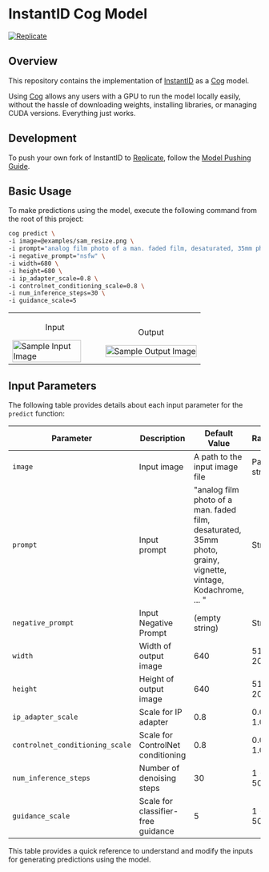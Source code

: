 # InstantID Cog Model

[![Replicate](https://replicate.com/zsxkib/instant-id/badge)](https://replicate.com/zsxkib/instant-id)

## Overview
This repository contains the implementation of [InstantID](https://github.com/InstantID/InstantID) as a [Cog](https://github.com/replicate/cog) model. 

Using [Cog](https://github.com/replicate/cog) allows any users with a GPU to run the model locally easily, without the hassle of downloading weights, installing libraries, or managing CUDA versions. Everything just works.

## Development
To push your own fork of InstantID to [Replicate](https://replicate.com), follow the [Model Pushing Guide](https://replicate.com/docs/guides/push-a-model).

## Basic Usage
To make predictions using the model, execute the following command from the root of this project:

```bash
cog predict \
-i image=@examples/sam_resize.png \
-i prompt="analog film photo of a man. faded film, desaturated, 35mm photo, grainy, vignette, vintage, Kodachrome, Lomography, stained, highly detailed, found footage, masterpiece, best quality" \
-i negative_prompt="nsfw" \
-i width=680 \
-i height=680 \
-i ip_adapter_scale=0.8 \
-i controlnet_conditioning_scale=0.8 \
-i num_inference_steps=30 \
-i guidance_scale=5
```

<table>
  <tr>
    <td>
      <p align="center">Input</p>
      <img src="https://replicate.delivery/pbxt/KGy0R72cMwriR9EnCLu6hgVkQNd60mY01mDZAQqcUic9rVw4/musk_resize.jpeg" alt="Sample Input Image" width="90%"/>
    </td>
    <td>
      <p align="center">Output</p>
      <img src="https://replicate.delivery/pbxt/oGOxXELcLcpaMBeIeffwdxKZAkuzwOzzoxKadjhV8YgQWk8IB/result.jpg" alt="Sample Output Image" width="100%"/>
    </td>
  </tr>
</table>

## Input Parameters

The following table provides details about each input parameter for the `predict` function:

| Parameter                       | Description                        | Default Value                                                                                                  | Range       |
| ------------------------------- | ---------------------------------- | -------------------------------------------------------------------------------------------------------------- | ----------- |
| `image`                         | Input image                        | A path to the input image file                                                                                 | Path string |
| `prompt`                        | Input prompt                       | "analog film photo of a man. faded film, desaturated, 35mm photo, grainy, vignette, vintage, Kodachrome, ... " | String      |
| `negative_prompt`               | Input Negative Prompt              | (empty string)                                                                                                 | String      |
| `width`                         | Width of output image              | 640                                                                                                            | 512 - 2048  |
| `height`                        | Height of output image             | 640                                                                                                            | 512 - 2048  |
| `ip_adapter_scale`              | Scale for IP adapter               | 0.8                                                                                                            | 0.0 - 1.0   |
| `controlnet_conditioning_scale` | Scale for ControlNet conditioning  | 0.8                                                                                                            | 0.0 - 1.0   |
| `num_inference_steps`           | Number of denoising steps          | 30                                                                                                             | 1 - 500     |
| `guidance_scale`                | Scale for classifier-free guidance | 5                                                                                                              | 1 - 50      |

This table provides a quick reference to understand and modify the inputs for generating predictions using the model.


